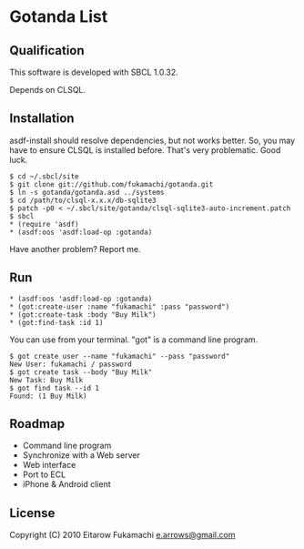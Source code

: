 # Gotanda List

## Qualification

This software is developed with SBCL 1.0.32.

Depends on CLSQL.
## Installation

asdf-install should resolve dependencies, but not works better. So, you may have to ensure CLSQL is installed before. That's very problematic. Good luck.

    $ cd ~/.sbcl/site
    $ git clone git://github.com/fukamachi/gotanda.git
    $ ln -s gotanda/gotanda.asd ../systems
    $ cd /path/to/clsql-x.x.x/db-sqlite3
    $ patch -p0 < ~/.sbcl/site/gotanda/clsql-sqlite3-auto-increment.patch
    $ sbcl
    * (require 'asdf)
    * (asdf:oos 'asdf:load-op :gotanda)

Have another problem? Report me.

## Run

    * (asdf:oos 'asdf:load-op :gotanda)
    * (got:create-user :name "fukamachi" :pass "password")
    * (got:create-task :body "Buy Milk")
    * (got:find-task :id 1)

You can use from your terminal. "got" is a command line program.

    $ got create user --name "fukamachi" --pass "password"
    New User: fukamachi / password
    $ got create task --body "Buy Milk"
    New Task: Buy Milk
    $ got find task --id 1
    Found: (1 Buy Milk)

## Roadmap

* Command line program
* Synchronize with a Web server
* Web interface
* Port to ECL
* iPhone & Android client

## License

Copyright (C) 2010 Eitarow Fukamachi <e.arrows@gmail.com>
